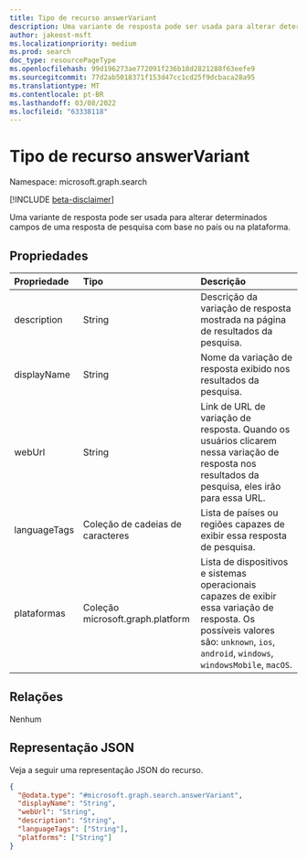 ```yaml
---
title: Tipo de recurso answerVariant
description: Uma variante de resposta pode ser usada para alterar determinadas propriedades de uma resposta de pesquisa com base no país ou na plataforma.
author: jakeost-msft
ms.localizationpriority: medium
ms.prod: search
doc_type: resourcePageType
ms.openlocfilehash: 99d196273ae772091f236b18d2821288f63eefe9
ms.sourcegitcommit: 77d2ab5018371f153d47cc1cd25f9dcbaca28a95
ms.translationtype: MT
ms.contentlocale: pt-BR
ms.lasthandoff: 03/08/2022
ms.locfileid: "63338118"
---
```

# <a name="answervariant-resource-type"></a>Tipo de recurso answerVariant

Namespace: microsoft.graph.search

[!INCLUDE [beta-disclaimer](../../includes/beta-disclaimer.md)]

Uma variante de resposta pode ser usada para alterar determinados campos de uma resposta de pesquisa com base no país ou na plataforma.

## <a name="properties"></a>Propriedades
|Propriedade|Tipo|Descrição|
|:---|:---|:---|
|description|String|Descrição da variação de resposta mostrada na página de resultados da pesquisa.|
|displayName|String|Nome da variação de resposta exibido nos resultados da pesquisa.|
|webUrl|String|Link de URL de variação de resposta. Quando os usuários clicarem nessa variação de resposta nos resultados da pesquisa, eles irão para essa URL.|
|languageTags|Coleção de cadeias de caracteres|Lista de países ou regiões capazes de exibir essa resposta de pesquisa.|
|plataformas|Coleção microsoft.graph.platform|Lista de dispositivos e sistemas operacionais capazes de exibir essa variação de resposta. Os possíveis valores são: `unknown`, `ios`, `android`, `windows`, `windowsMobile`, `macOS`.|


## <a name="relationships"></a>Relações
Nenhum

## <a name="json-representation"></a>Representação JSON
Veja a seguir uma representação JSON do recurso.
<!-- {
  "blockType": "resource",
  "@odata.type": "microsoft.graph.search.answerVariant"
}
-->
``` json
{
  "@odata.type": "#microsoft.graph.search.answerVariant",
  "displayName": "String",
  "webUrl": "String",
  "description": "String",
  "languageTags": ["String"],
  "platforms": ["String"]
}
```

